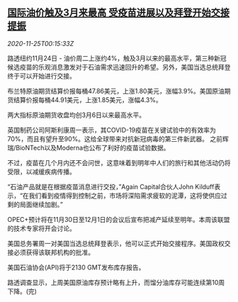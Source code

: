 <!--1606263796000-->
[国际油价触及3月来最高 受疫苗进展以及拜登开始交接提振](https://cn.reuters.com/article/global-oil-drv-1125-idCNKBS28500U)
------

<div><i>2020-11-25T00:15:33Z</i></div><p>路透纽约11月24日 - 油价周二上涨约4%，触及3月以来的最高水平，第三种新冠候选疫苗的乐观消息激发对于石油需求迅速回升的希望。另外，美国当选总统拜登终于可以开始进行交接。</p><p>布兰特原油期货结算价报每桶47.86美元，上涨1.80美元，涨幅3.9%。美国原油期货结算价报每桶44.91美元，上涨1.85美元，涨幅4.3%。</p><p>两大指标原油期货收盘均创3月6日以来最高水平。</p><p>英国制药公司阿斯利康周一表示，其COVID-19疫苗在关键试验中的有效率为70%，而且有望升至90%。这给全球带来对抗新冠病毒的第三件新武器。 之前辉瑞/BioNTech以及Moderna也公布了利好的疫苗试验数据。</p><p>不过，疫苗在几个月内还不会问世，这意味着到明年中人们的旅行和其他活动仍将受限，以减缓疾病传播。</p><p>“石油产品就是在根据疫苗消息进行交投，”Again Capital合伙人John Kilduff表示，“在我们看到疫情得到控制之前，市场将深陷需求疲软的泥潭，这将使供应过剩的局面继续加剧。”</p><p>OPEC+预计将在11月30日至12月1日的会议后宣布把减产延续至明年。本周该联盟的技术专家将开会讨论。</p><p>美国总务署周一对美国当选总统拜登表示，他可以正式开始交接程序。美国政权交接必须获得该联邦机构的批准。</p><p>美国石油协会(API)将于2130 GMT发布库存报告。</p><p>路透调查显示，上周美国原油库存预计略有上升，而馏分油库存可能连续第10周下降。(完)</p>
